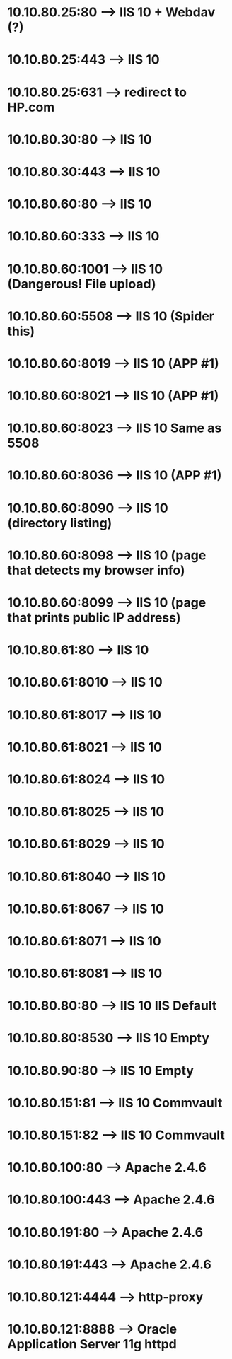 # 10.10.80.25:80    --> IIS 10 + Webdav (?)
# 10.10.80.25:443   --> IIS 10
# 10.10.80.25:631   --> redirect to HP.com

# 10.10.80.30:80    --> IIS 10
# 10.10.80.30:443   --> IIS 10

# 10.10.80.60:80    --> IIS 10
# 10.10.80.60:333   --> IIS 10
# 10.10.80.60:1001  --> IIS 10  (Dangerous! File upload)
# 10.10.80.60:5508  --> IIS 10  (Spider this)
# 10.10.80.60:8019  --> IIS 10  (APP #1)
# 10.10.80.60:8021  --> IIS 10  (APP #1)
# 10.10.80.60:8023  --> IIS 10  Same as 5508
# 10.10.80.60:8036  --> IIS 10  (APP #1)
# 10.10.80.60:8090  --> IIS 10  (directory listing)
# 10.10.80.60:8098  --> IIS 10  (page that detects my browser info)
# 10.10.80.60:8099  --> IIS 10  (page that prints public IP address)

# 10.10.80.61:80    --> IIS 10
# 10.10.80.61:8010  --> IIS 10
# 10.10.80.61:8017  --> IIS 10
# 10.10.80.61:8021  --> IIS 10
# 10.10.80.61:8024  --> IIS 10
# 10.10.80.61:8025  --> IIS 10
# 10.10.80.61:8029  --> IIS 10
# 10.10.80.61:8040  --> IIS 10
# 10.10.80.61:8067  --> IIS 10
# 10.10.80.61:8071  --> IIS 10
# 10.10.80.61:8081  --> IIS 10

# 10.10.80.80:80    --> IIS 10  IIS Default
# 10.10.80.80:8530  --> IIS 10  Empty

# 10.10.80.90:80    --> IIS 10  Empty

# 10.10.80.151:81   --> IIS 10  Commvault
# 10.10.80.151:82   --> IIS 10  Commvault

# 10.10.80.100:80   --> Apache 2.4.6
# 10.10.80.100:443  --> Apache 2.4.6

# 10.10.80.191:80   --> Apache 2.4.6
# 10.10.80.191:443  --> Apache 2.4.6

# 10.10.80.121:4444 --> http-proxy
# 10.10.80.121:8888 --> Oracle Application Server 11g httpd
